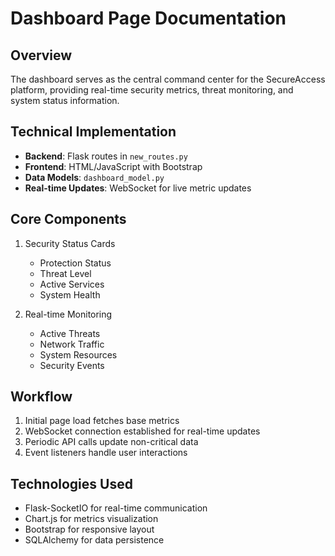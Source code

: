
# Dashboard Page Documentation

## Overview
The dashboard serves as the central command center for the SecureAccess platform, providing real-time security metrics, threat monitoring, and system status information.

## Technical Implementation
- **Backend**: Flask routes in `new_routes.py`
- **Frontend**: HTML/JavaScript with Bootstrap
- **Data Models**: `dashboard_model.py`
- **Real-time Updates**: WebSocket for live metric updates

## Core Components
1. Security Status Cards
   - Protection Status
   - Threat Level
   - Active Services
   - System Health

2. Real-time Monitoring
   - Active Threats
   - Network Traffic
   - System Resources
   - Security Events

## Workflow
1. Initial page load fetches base metrics
2. WebSocket connection established for real-time updates
3. Periodic API calls update non-critical data
4. Event listeners handle user interactions

## Technologies Used
- Flask-SocketIO for real-time communication
- Chart.js for metrics visualization
- Bootstrap for responsive layout
- SQLAlchemy for data persistence
